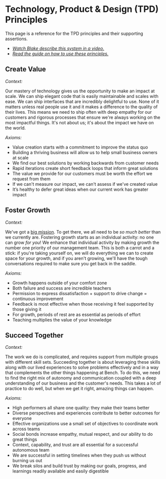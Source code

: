 # Technology, Product & Design (TPD) Principles

This page is a reference for the TPD principles and their supporting assertions.

- _[Watch Blake describe this system in a video.](https://www.instagram.com/tv/CHyqMh8hTVW/)_
- _[Read the guide on how to use these principles.](culture-and-principles.md)_

## Create Value

*Context:*

Our mastery of technology gives us the opportunity to make an impact at scale. We can ship elegant code that is easily maintainable and scales with ease. We can ship interfaces that are incredibly delightful to use. None of it matters unless real people use it and it makes a difference to the quality of their lives. This means we need to ship often with deep empathy for our customers and rigorous processes that ensure we're always working on the most impactful things. It's not about us; it's about the impact we have on the world.

*Axioms:*
- Value creation starts with a commitment to improve the status quo
- Building a thriving business will allow us to help small business owners at scale
- We find our best solutions by working backwards from customer needs
- Rapid iterations create short feedback loops that inform great solutions
- The value we provide for our customers must be worth the effort we request from them
- If we can't measure our impact, we can't assess if we've created value
- It’s healthy to defer great ideas when our current work has greater impact

## Foster Growth

*Context:*

We've got a [big mission](https://bench.co/go/culture/). To get there, we all need to be _so much better_ than we currently are. Fostering growth starts as an individual activity: no one can grow _for you_! We enhance that individual activity by making growth the number one priority of our management team. This is both a carrot and a stick: if you're taking yourself on, we will do everything we can to create space for your growth, and if you aren't growing, we'll have the tough conversations required to make sure you get back in the saddle.

*Axioms:*
- Growth happens outside of your comfort zone
- Both failure and success are incredible teachers
- Permission to express dissatisfaction + support to drive change = continuous improvement
- Feedback is most effective when those receiving it feel supported by those giving it
- For growth, periods of rest are as essential as periods of effort
- Teaching multiplies the value of your knowledge

## Succeed Together

*Context:*

The work we do is complicated, and requires support from multiple groups with different skill sets. Succeeding together is about leveraging these skills along with our lived experiences to solve problems effectively and in a way that complements the other things happening at Bench. To do this, we need to find the right mix of autonomy and communication coupled with a deep understanding of our business and the customer's needs. This takes a lot of practice to do well, but when we get it right, amazing things can happen.

*Axioms:*
- High performers all share one quality: they make their teams better
- Diverse perspectives and experiences contribute to better outcomes for everyone
- Effective organizations use a small set of objectives to coordinate work across teams
- Social bonds increase empathy, mutual respect, and our ability to do great things
- Context, capability, and trust are all essential for a successful autonomous team
- We are successful in setting timelines when they push us without burning us out
- We break silos and build trust by making our goals, progress, and learnings readily available and easily digestible
